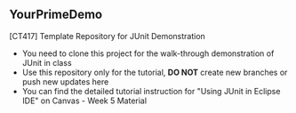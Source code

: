 ## YourPrimeDemo
[CT417] Template Repository for JUnit Demonstration

* You need to clone this project for the walk-through demonstration of JUnit in class
* Use this repository only for the tutorial, __DO NOT__ create new branches or push new updates here
* You can find the detailed tutorial instruction for "Using JUnit in Eclipse IDE" on Canvas - Week 5 Material
